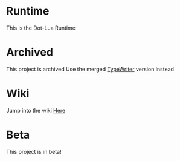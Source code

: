 # Runtime
This is the Dot-Lua Runtime

# Archived
This project is archived
Use the merged [TypeWriter](https://github.com/dot-lua/TypeWriter) version instead

# Wiki
Jump into the wiki [Here](https://github.com/Dot-lua/Runtime/wiki)

# Beta
This project is in beta!
